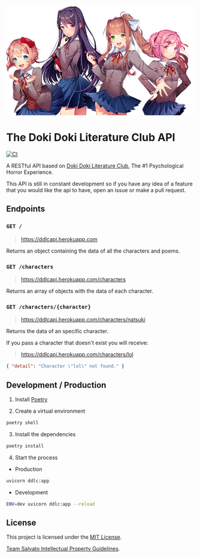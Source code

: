 <div align="center">
  <img src="./assets/banner.png" />
</div>

# The Doki Doki Literature Club API

[![CI](https://github.com/UltiRequiem/ddlc_api/actions/workflows/ci.yml/badge.svg)](https://github.com/UltiRequiem/ddlc_api/actions/workflows/ci.yml)

A RESTful API based on [Doki Doki Literature Club](https://ddlc.moe), The #1
Psychological Horror Experience.

This API is still in constant development so if you have any idea of a feature
that you would like the api to have, open an issue or make a pull request.

## Endpoints

### `GET /`

> https://ddlcapi.herokuapp.com

Returns an object containing the data of all the characters and poems.

### `GET /characters`

> https://ddlcapi.herokuapp.com/characters

Returns an array of objects with the data of each character.

### `GET /characters/{character}`

> https://ddlcapi.herokuapp.com/characters/natsuki

Returns the data of an specific character.

If you pass a character that doesn't exist you will receive:

> https://ddlcapi.herokuapp.com/characters/lol

```json
{ "detail": "Character \"lol\" not found." }
```

## Development / Production

1. Install [Poetry](https://python-poetry.org)

2. Create a virtual environment

```sh
poetry shell
```

3. Install the dependencies

```sh
poetry install
```

4. Start the process

- Production

```sh
uvicorn ddlc:app
```

- Development

```sh
ENV=dev uvicorn ddlc:app --reload
```

## License

This project is licensed under the [MIT License](./license).

[Team Salvato Intellectual Property Guidelines](http://teamsalvato.com/ip-guidelines).
